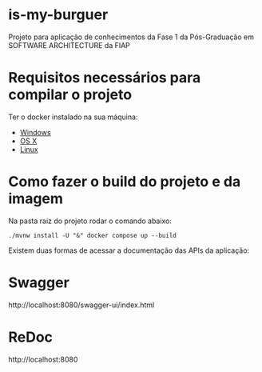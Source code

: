 # is-my-burguer
Projeto para aplicação de conhecimentos da Fase 1 da Pós-Graduação em SOFTWARE ARCHITECTURE da FIAP

# Requisitos necessários para compilar o projeto

Ter o docker instalado na sua máquina:

* [Windows](https://docs.docker.com/windows/started)
* [OS X](https://docs.docker.com/mac/started/)
* [Linux](https://docs.docker.com/linux/started/)

# Como fazer o build do projeto e da imagem

Na pasta raiz do projeto rodar o comando abaixo:

```
./mvnw install -U "&" docker compose up --build
```

Existem duas formas de acessar a documentação das APIs da aplicação:

# Swagger
http://localhost:8080/swagger-ui/index.html

# ReDoc
http://localhost:8080


